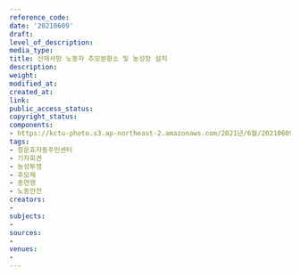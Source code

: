 ```yaml
---
reference_code: 
date: '20210609'
draft: 
level_of_description: 
media_type: 
title: 산재사망 노동자 추모분향소 및 농성장 설치
description: 
weight: 
modified_at: 
created_at: 
link: 
public_access_status: 
copyright_status: 
components:
- https://kctu-photo.s3.ap-northeast-2.amazonaws.com/2021년/6월/20210609-산재사망+노동자+추모분향소+및+농성장+설치_청운효자동주민센터_기자회견_농성투쟁_추모제_총연맹_노동안전/_1D22271.jpg
tags:
- 청운효자동주민센터
- 기자회견
- 농성투쟁
- 추모제
- 총연맹
- 노동안전
creators:
- 
subjects:
- 
sources:
- 
venues:
- 
---
```

